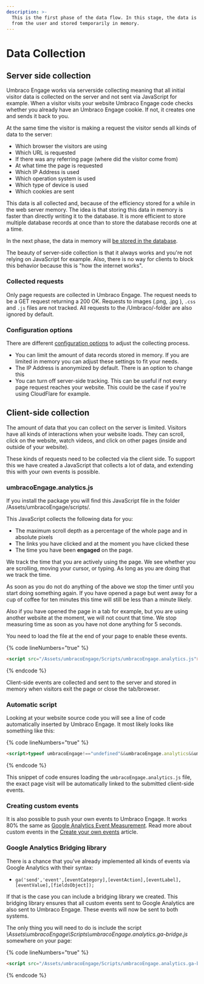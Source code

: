 ```yaml
---
description: >-
  This is the first phase of the data flow. In this stage, the data is collected
  from the user and stored temporarily in memory.
---
```


# Data Collection

## Server side collection

Umbraco Engage works via serverside collecting meaning that all initial visitor data is collected on the server and not sent via JavaScript for example. When a visitor visits your website Umbraco Engage code checks whether you already have an Umbraco Engage cookie. If not, it creates one and sends it back to you.

At the same time the visitor is making a request the visitor sends all kinds of data to the server:

* Which browser the visitors are using
* Which URL is requested
* If there was any referring page (where did the visitor come from)
* At what time the page is requested
* Which IP Address is used
* Which operation system is used
* Which type of device is used
* Which cookies are sent

This data is all collected and, because of the efficiency stored for a while in the web server memory. The idea is that storing this data in memory is faster than directly writing it to the database. It is more efficient to store multiple database records at once than to store the database records one at a time.

In the next phase, the data in memory will [be stored in the database](../../../../../the-umarketingsuite-broad-overview/dataflow-pipeline/data-storage/).

The beauty of server-side collection is that it always works and you're not relying on JavaScript for example. Also, there is no way for clients to block this behavior because this is "how the internet works".

### Collected requests

Only page requests are collected in Umbraco Engage. The request needs to be a GET request returning a 200 OK. Requests to images (.png, .jpg ), `.css` and `.js` files are not tracked. All requests to the /Umbraco/-folder are also ignored by default.

### Configuration options

There are different [configuration options](../../../../../installing-umarketingsuite/configuration-options-1-x/) to adjust the collecting process.

* You can limit the amount of data records stored in memory. If you are limited in memory you can adjust these settings to fit your needs.
* The IP Address is anonymized by default. There is an option to change this
* You can turn off server-side tracking. This can be useful if not every page request reaches your website. This could be the case if you're using CloudFlare for example.

## Client-side collection

The amount of data that you can collect on the server is limited. Visitors have all kinds of interactions when your website loads. They can scroll, click on the website, watch videos, and click on other pages (inside and outside of your website).

These kinds of requests need to be collected via the client side. To support this we have created a JavaScript that collects a lot of data, and extending this with your own events is possible.

### umbracoEngage.analytics.js

If you install the package you will find this JavaScript file in the folder /Assets/umbracoEngage/scripts/.

This JavaScript collects the following data for you:

* The maximum scroll depth as a percentage of the whole page and in absolute pixels
* The links you have clicked and at the moment you have clicked these
*   The time you have been **engaged** on the page.&#x20;



We track the time that you are actively using the page. We see whether you are scrolling, moving your cursor, or typing. As long as you are doing that we track the time.&#x20;

As soon as you do not do anything of the above we stop the timer until you start doing something again. If you have opened a page but went away for a cup of coffee for ten minutes this time will still be less than a minute likely.&#x20;

Also if you have opened the page in a tab for example, but you are using another website at the moment, we will not count that time. We stop measuring time as soon as you have not done anything for 5 seconds.

You need to load the file at the end of your page to enable these events.

{% code lineNumbers="true" %}
```Html
<script src="/Assets/umbracoEngage/Scripts/umbracoEngage.analytics.js"></script>
```
{% endcode %}

Client-side events are collected and sent to the server and stored in memory when visitors exit the page or close the tab/browser.

### Automatic script

Looking at your website source code you will see a line of code automatically inserted by Umbraco Engage. It most likely looks like something like this:

{% code lineNumbers="true" %}
```Html
<script>typeof umbracoEngage!=="undefined"&&umbracoEngage.analytics&&umbracoEngage.analytics.init("XXXXXX-YYY-ZZZZ-1111-222222222")</script>
```
{% endcode %}

This snippet of code ensures loading the `umbracoEngage.analytics.js` file, the exact page visit will be automatically linked to the submitted client-side events.

### Creating custom events

It is also possible to push your own events to Umbraco Engage. It works 80% the same as [Google Analytics Event Measurement](https://developers.google.com/analytics/devguides/collection/analyticsjs/events). Read more about custom events in the [Create your own events](../../../../../analytics/clientside-events-and-additional-javascript-files/create-your-own-events/) article.

### Google Analytics Bridging library

There is a chance that you've already implemented all kinds of events via Google Analytics with their syntax:

* `ga('send','event',[eventCategory],[eventAction],[eventLabel],[eventValue],[fieldsObject]);`

If that is the case you can include a bridging library we created. This bridging library ensures that all custom events sent to Google Analytics are also sent to Umbraco Engage. These events will now be sent to both systems.

The only thing you will need to do is include the script _\Assets\umbracoEngage\Scripts\umbracoEngage.analytics.ga-bridge.js_ somewhere on your page:

{% code lineNumbers="true" %}
```Html
<script src="/Assets/umbracoEngage/Scripts/umbracoEngage.analytics.ga-bridge.js"></script>
```
{% endcode %}
